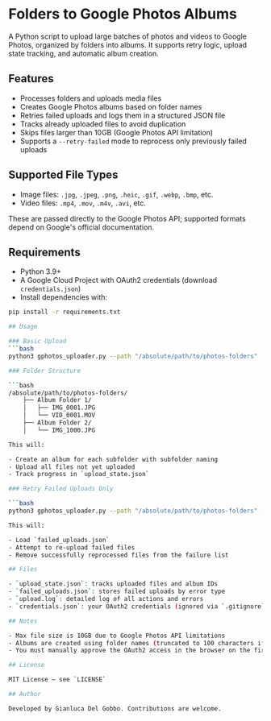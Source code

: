 # Folders to Google Photos Albums

A Python script to upload large batches of photos and videos to Google Photos, organized by folders into albums. It supports retry logic, upload state tracking, and automatic album creation.

## Features

- Processes folders and uploads media files
- Creates Google Photos albums based on folder names
- Retries failed uploads and logs them in a structured JSON file
- Tracks already uploaded files to avoid duplication
- Skips files larger than 10GB (Google Photos API limitation)
- Supports a `--retry-failed` mode to reprocess only previously failed uploads

## Supported File Types

- Image files: `.jpg`, `.jpeg`, `.png`, `.heic`, `.gif`, `.webp`, `.bmp`, etc.
- Video files: `.mp4`, `.mov`, `.m4v`, `.avi`, etc.

These are passed directly to the Google Photos API; supported formats depend on Google's official documentation.

## Requirements

- Python 3.9+
- A Google Cloud Project with OAuth2 credentials (download `credentials.json`)
- Install dependencies with:

```bash
pip install -r requirements.txt

## Usage

### Basic Upload
```bash
python3 gphotos_uploader.py --path "/absolute/path/to/photos-folders"

### Folder Structure

```bash
/absolute/path/to/photos-folders/
    ├── Album Folder 1/
    │   ├── IMG_0001.JPG
    │   └── VID_0001.MOV
    ├── Album Folder 2/
    │   └── IMG_1000.JPG

This will:

- Create an album for each subfolder with subfolder naming
- Upload all files not yet uploaded
- Track progress in `upload_state.json`

### Retry Failed Uploads Only

```bash
python3 gphotos_uploader.py --path "/absolute/path/to/photos-folders" --retry-failed

This will:

- Load `failed_uploads.json`
- Attempt to re-upload failed files
- Remove successfully reprocessed files from the failure list

## Files

- `upload_state.json`: tracks uploaded files and album IDs
- `failed_uploads.json`: stores failed uploads by error type
- `upload.log`: detailed log of all actions and errors
- `credentials.json`: your OAuth2 credentials (ignored via `.gitignore`)

## Notes

- Max file size is 10GB due to Google Photos API limitations
- Albums are created using folder names (truncated to 100 characters if needed)
- You must manually approve the OAuth2 access in the browser on the first run

## License

MIT License – see `LICENSE`

## Author

Developed by Gianluca Del Gobbo. Contributions are welcome.
